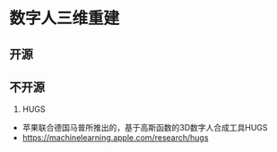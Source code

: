 # 数字人三维重建

## 开源

## 不开源
1.  HUGS
   - 苹果联合德国马普所推出的，基于高斯函数的3D数字人合成工具HUGS
   - https://machinelearning.apple.com/research/hugs